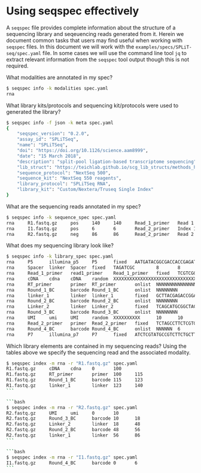 # Using seqspec effectively

A `seqspec` file provides complete information about the structure of a sequencing library and seqeuencing reads generated from it. Herein we document common tasks that users may find useful when working with `seqspec` files. In this document we will work with the `examples/specs/SPLiT-seq/spec.yaml` file. In some cases we will use the command line tool `jq` to extract relevant information from the `seqspec` tool output though this is not required.

What modalities are annotated in my spec?

```bash
$ seqspec info -k modalities spec.yaml
rna
```

What library kits/protocols and sequencing kit/protocols were used to generated the library?

```bash
$ seqspec info -f json -k meta spec.yaml
{
    "seqspec_version": "0.2.0",
    "assay_id": "SPLiTSeq",
    "name": "SPLiTSeq",
    "doi": "https://doi.org/10.1126/science.aam8999",
    "date": "15 March 2018",
    "description": "split-pool ligation-based transcriptome sequencing",
    "lib_struct": "https://teichlab.github.io/scg_lib_structs/methods_html/SPLiT-seq.html",
    "sequence_protocol": "NextSeq 500",
    "sequence_kit": "NextSeq 550 reagents",
    "library_protocol": "SPLiTSeq RNA",
    "library_kit": "Custom/Nextera/Truseq Single Index"
}
```

What are the sequencing reads annotated in my spec?

```bash
$ seqspec info -k sequence_spec spec.yaml
rna     R1.fastq.gz     pos     140     140     Read_1_primer   Read 1
rna     I1.fastq.gz     pos     6       6       Read_2_primer   Index 1 (i7 index)
rna     R2.fastq.gz     neg     86      86      Read_2_primer   Read 2
```

What does my sequencing library look like?

```bash
$ seqspec info -k library_spec spec.yaml
rna     P5      illumina_p5     P5      fixed   AATGATACGGCGACCACCGAGATCTACAC   29      29      None
rna     Spacer  linker  Spacer  fixed   TAGATCGC        8       8       None
rna     Read_1_primer   read1_primer    Read_1_primer   fixed   TCGTCGGCAGCGTCAGATGTGTATAAGAGACAG       33      33      None
rna     cDNA    cdna    cDNA    random  XXXXXXXXXXXXXXXXXXXXXXXXXXXXXXXXXXXXXXXXXXXXXXXXXXXXXXXXXXXXXXXXXXXXXXXXXXXXXXXXXXXXXXXXXXXXXXXXXXXX    1      100      None
rna     RT_primer       primer  RT_primer       onlist  NNNNNNNNNNNNNNN 6       15      onlist_rt_primer.txt
rna     Round_1_BC      barcode Round_1_BC      onlist  NNNNNNNN        8       8       onlist_round1.txt
rna     linker_1        linker  linker_1        fixed   GCTTACGAGACCGGAGAGTTCGTGCACCTA  30      30      None
rna     Round_2_BC      barcode Round_2_BC      onlist  NNNNNNNN        8       8       onlist_round1.txt
rna     Linker_2        linker  Linker_2        fixed   TCAGCATGCGGCTACGCTTTGTAGCCGGTG  30      30      None
rna     Round_3_BC      barcode Round_3_BC      onlist  NNNNNNNN        8       8       onlist_round1.txt
rna     UMI     umi     UMI     random  XXXXXXXXXX      10      10      onlist_round2.txt
rna     Read_2_primer   primer  Read_2_primer   fixed   TCTAGCCTTCTCGTGTGCAGAC  22      22      onlist_round3.txt
rna     Round_4_BC      barcode Round_4_BC      onlist  NNNNNN  6       6       onlist_round4.txt
rna     P7      illumina_p7     P7      fixed   ATCTCGTATGCCGTCTTCTGCTTG        24      24      None
```

Which library elements are contained in my sequencing reads?
Using the tables above we specify the sequencing read and the associated modality.

````bash
$ seqspec index -m rna -r "R1.fastq.gz" spec.yaml
R1.fastq.gz     cDNA    cdna    0       100
R1.fastq.gz     RT_primer       primer  100     115
R1.fastq.gz     Round_1_BC      barcode 115     123
R1.fastq.gz     linker_1        linker  123     140
```

```bash
$ seqspec index -m rna -r "R2.fastq.gz" spec.yaml
R2.fastq.gz     UMI     umi     0       10
R2.fastq.gz     Round_3_BC      barcode 10      18
R2.fastq.gz     Linker_2        linker  18      48
R2.fastq.gz     Round_2_BC      barcode 48      56
R2.fastq.gz     linker_1        linker  56      86
```

```bash
$ seqspec index -m rna -r "I1.fastq.gz" spec.yaml
I1.fastq.gz     Round_4_BC      barcode 0       6
```
